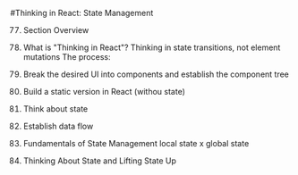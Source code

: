 #Thinking in React: State Management

77. Section Overview

78. What is "Thinking in React"?
Thinking in state transitions, not element mutations
The process:
  1. Break the desired UI into components and establish the component tree
  2. Build a static version in React (withou state)
  3. Think about state
  4. Establish data flow

79. Fundamentals of State Management
local state x global state

80. Thinking About State and Lifting State Up